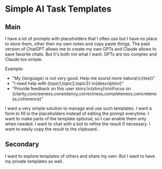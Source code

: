 # Simple AI Task Templates

## Main

I have a lot of prompts with placeholders that I often use but I have no place to store them, other then my own notes and copy paste things.
The paid version of ChatGPT allows me to create my own GPTs and Claude allows to save favorite chats.
But it's both not what I want. GPTs are too complex and Claude too simple.

Example:

- "My {language} is not very good. Help me sound more natural:\n{text}"
- "I need help with {topic1,topic2,topic3}:\n{description}"
- "Provide feedback on this user story:\n{story}\n\nFocus on {clarity,conciseness,consistency,correctness,completeness,concreteness,coherence}"

I want a very simple solution to manage and use such templates.
I want a form to fill in the placeholders instead of editing the prompt everytime.
I want to make parts of the template optional, so I can enable them only when needed.
I want to chat with a bot to refine the result if necessary.
I want to easily copy the result to the clipboard.

## Secondary

I want to explore templates of others and share my own.
But I want to have my private templates as well.
